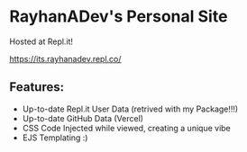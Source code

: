 # RayhanADev's Personal Site
Hosted at Repl.it!

https://its.rayhanadev.repl.co/

## Features:
* Up-to-date Repl.it User Data (retrived with my Package!!!)
* Up-to-date GitHub Data (Vercel)
* CSS Code Injected while viewed, creating a unique vibe
* EJS Templating :)
